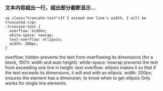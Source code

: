 ### 文本内容超出一行，超出部分截断显示...

```
<p class="truncate-text">If I exceed one line's width, I will be truncated.</p>
.truncate-text {
  overflow: hidden;
  white-space: nowrap;
  text-overflow: ellipsis;
  width: 200px;
}

```

overflow: hidden prevents the text from overflowing its dimensions (for a block, 100% width and auto height).
white-space: nowrap prevents the text from exceeding one line in height.
text-overflow: ellipsis makes it so that if the text exceeds its dimensions, it will end with an ellipsis.
width: 200px; ensures the element has a dimension, to know when to get ellipsis
Only works for single line elements.


